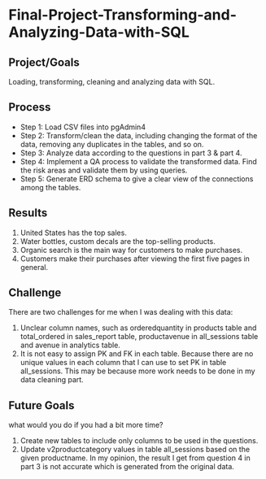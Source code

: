 # Final-Project-Transforming-and-Analyzing-Data-with-SQL

## Project/Goals

Loading, transforming, cleaning and analyzing data with SQL.

## Process

* Step 1: Load CSV files into pgAdmin4
* Step 2: Transform/clean the data, including changing the format of the data, removing any duplicates in the tables, and so on.
* Step 3: Analyze data according to the questions in part 3 & part 4.
* Step 4: Implement a QA process to validate the transformed data. Find the risk areas and validate them by using queries.
* Step 5: Generate ERD schema to give a clear view of the connections among the tables.

## Results
1. United States has the top sales.
2. Water bottles, custom decals are the top-selling products.
3. Organic search is the main way for customers to make purchases.
4. Customers make their purchases after viewing the first five pages in general.

## Challenge
There are two challenges for me when I was dealing with this data:
1. Unclear column names, such as orderedquantity in products table and total_ordered in sales_report table, productavenue in all_sessions table and avenue in analytics table.
2. It is not easy to assign PK and FK in each table. Because there are no unique values in each column that I can use to set PK in table all_sessions. This may be because more work needs to be done in my data cleaning part.

## Future Goals
what would you do if you had a bit more time?
1. Create new tables to include only columns to be used in the questions.
2. Update v2productcategory values in table all_sessions based on the given productname. In my opinion, the result I get from question 4 in part 3 is not accurate which is generated from the original data.



